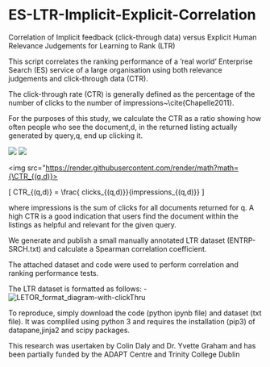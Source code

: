 # ES-LTR-Implicit-Explicit-Correlation
Correlation of Implicit feedback (click-through data) versus Explicit Human Relevance Judgements for Learning to Rank (LTR)

This script correlates the ranking performance of a ’real world’ Enterprise Search (ES) service of a large organisation using both relevance judgements and
click-through data (CTR). 


The click-through rate (CTR) is generally defined as the percentage of the number of clicks to the number of impressions~\cite{Chapelle2011}.  

For the purposes of this study, we calculate the CTR as a ratio showing how often people who see the document,d, in the returned listing actually generated by query,q, end up clicking it.
 
 <img src="https://render.githubusercontent.com/render/math?math=e^{i \pi} = -1">
  
 
 
 <img src="https://render.githubusercontent.com/render/math?math={\L = -\sum_{j}[T_{j}ln(O_{j})] + \frac{\lambda W_{ij}^{2}}{2} \rightarrow \text{one-hot} \rightarrow -ln(O_{c}) + \frac{\lambda W_{ij}^{2}}{2}}#gh-light-mode-only">
 
 <img src="https://render.githubusercontent.com/render/math?math={\CTR_{(q,d)}>
<!-- %= \frac{clicks_{(q,d)}}{impressions_{(q,d)}}#gh-light-mode-only">  -->
 
 \[ CTR_{(q,d)} = \frac{ clicks_{(q,d)}}{impressions_{(q,d)}} \]
 
 where impressions is the sum of clicks for all documents returned for q.  A high CTR is a good indication that users find the document within the listings as helpful and relevant for the given query.


We generate and publish a small manually annotated LTR dataset (ENTRP-SRCH.txt) and calculate a Spearman correlation coefficient.


The attached dataset and code were used to perform correlation and ranking performance tests.

The LTR dataset is formatted as follows: -
![LETOR_format_diagram-with-clickThru](https://user-images.githubusercontent.com/51714656/179519935-eb7329c6-e9cb-4e69-b6a0-a71eef16ab03.png)

To reproduce, simply download the code (python ipynb file) and dataset (txt file).  It was compliled using python 3 and requires the installation (pip3) of datapane,jinja2 and scipy packages.

This research was usertaken by Colin Daly and Dr. Yvette Graham and has been partially funded by the ADAPT Centre and Trinity College Dublin

